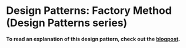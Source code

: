 # Design Patterns: Factory Method (Design Patterns series)

**To read an explanation of this design pattern, check out the [blogpost](https://www.carloscaballero.io/design-patterns-factory-method/).**
